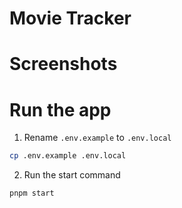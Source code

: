 # Movie Tracker

# Screenshots

# Run the app

1. Rename `.env.example` to `.env.local`

```sh
cp .env.example .env.local
```

2. Run the start command

```sh
pnpm start
```
